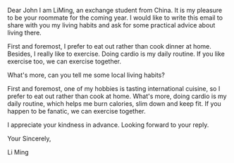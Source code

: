 <!--
 * @Author: zhangkangbin
 * @Date: 2022-09-13 23:33:50
 * @LastEditors: zhangkangbin
 * @LastEditTime: 2022-09-13 23:33:53
 * @FilePath: \C_Study\1English\2014.md
 * @Description: 
-->
Dear John
I am LiMing, an exchange student from China.  It is my pleasure to be your roommate for the coming year. I would like to write this email to share with you my living habits and ask for some practical advice about living there.

First and foremost, I prefer to eat out rather than cook dinner at home. Besides, I really like to exercise. Doing cardio is my daily routine.  If you like exercise too, we can exercise together.

What's more, can you tell me some local living habits? 

First and foremost, one of my hobbies is tasting international cuisine, so I prefer to eat out rather than cook at home.  What's more, doing cardio is my daily routine, which helps me burn calories, slim down and keep fit. If you happen to be fanatic, we can exercise together.

I appreciate your kindness in advance.  Looking forward to your reply.

Your Sincerely,

Li Ming